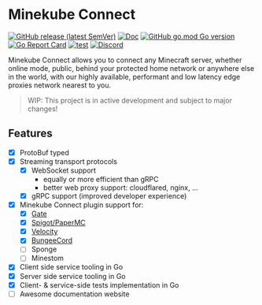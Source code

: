 # Minekube Connect

[![GitHub release (latest SemVer)](https://img.shields.io/github/v/release/minekube/connect?sort=semver)](https://github.com/minekube/connect/releases)
[![Doc](https://img.shields.io/badge/go.dev-reference-007d9c?logo=go)](https://pkg.go.dev/go.minekube.com/connect)
[![GitHub go.mod Go version](https://img.shields.io/github/go-mod/go-version/minekube/connect?logo=go)](https://golang.org/doc/devel/release.html)
[![Go Report Card](https://goreportcard.com/badge/go.minekube.com/connect)](https://goreportcard.com/report/go.minekube.com/connect)
[![test](https://github.com/minekube/connect/workflows/test/badge.svg)](https://github.com/minekube/connect/actions?query=workflow%3Atest)
[![Discord](https://img.shields.io/discord/633708750032863232?logo=discord)](https://discord.gg/6vMDqWE)

Minekube Connect allows you to connect any Minecraft server,
whether online mode, public, behind your protected home network or anywhere else in the world,
with our highly available, performant and low latency edge proxies network nearest to you.

> WIP: This project is in active development and subject to major changes!

## Features

- [x] ProtoBuf typed
- [x] Streaming transport protocols
  - [x] WebSocket support
    - equally or more efficient than gRPC
    - better web proxy support: cloudflared, nginx, ...
  - [x] gRPC support (improved developer experience)
- [x] Minekube Connect plugin support for:
  - [x] [Gate](https://github.com/minekube/gate)
  - [x] [Spigot/PaperMC](https://github.com/minekube/connect-java)
  - [x] [Velocity](https://github.com/minekube/connect-java)
  - [x] [BungeeCord](https://github.com/minekube/connect-java)
  - [ ] Sponge
  - [ ] Minestom
- [x] Client side service tooling in Go
- [x] Server side service tooling in Go
- [x] Client- & service-side tests implementation in Go
- [ ] Awesome documentation website
